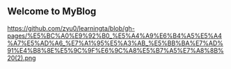 ## Welcome to MyBlog

https://github.com/zyu0/learningta/blob/gh-pages/%E5%BC%A0%E9%92%B0_%E5%A4%A9%E6%B4%A5%E5%A4%A7%E5%AD%A6_%E7%A1%95%E5%A3%AB_%E5%BB%BA%E7%AD%91%E4%B8%8E%E5%9C%9F%E6%9C%A8%E5%B7%A5%E7%A8%8B%20(2).png
